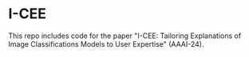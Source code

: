 # I-CEE
This repo includes code for the paper "I-CEE: Tailoring Explanations of Image Classifications Models to User Expertise" (AAAI-24).
